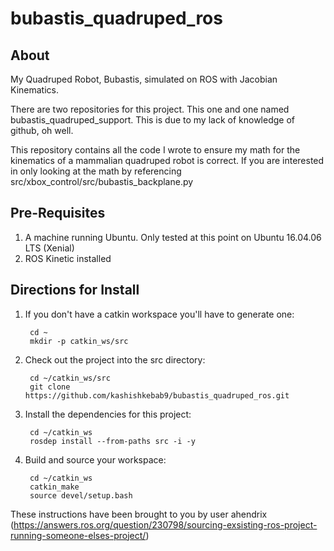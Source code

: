 # bubastis_quadruped_ros
## About

My Quadruped Robot, Bubastis, simulated on ROS with Jacobian Kinematics.

There are two repositories for this project. This one and one named bubastis_quadruped_support. This is due to my lack of knowledge of github, oh well.

This repository contains all the code I wrote to ensure my math for the kinematics of a mammalian quadruped robot is correct. If you are interested in only looking at the math by referencing src/xbox_control/src/bubastis_backplane.py

## Pre-Requisites
1. A machine running Ubuntu. Only tested at this point on Ubuntu 16.04.06 LTS (Xenial)
2. ROS Kinetic installed

## Directions for Install  
1. If you don't have a catkin workspace you'll have to generate one:

        cd ~
        mkdir -p catkin_ws/src
        
2. Check out the project into the src directory:        
        
        cd ~/catkin_ws/src
        git clone https://github.com/kashishkebab9/bubastis_quadruped_ros.git
        
3. Install the dependencies for this project:
        
        cd ~/catkin_ws
        rosdep install --from-paths src -i -y
        
4. Build and source your workspace:
        
        cd ~/catkin_ws
        catkin_make
        source devel/setup.bash
        
These instructions have been brought to you by user ahendrix (https://answers.ros.org/question/230798/sourcing-exsisting-ros-project-running-someone-elses-project/)


        
        

